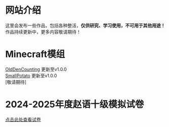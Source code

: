 # 网站介绍
这里会发布一些作品，包括各种整活，**仅供研究、学习使用，不可用于其他用途！**  
作品持续更新中，更多内容敬请期待！

# Minecraft模组
[OldDenCounting](./OldDenCounting/OldDenCounting.html) 更新至v1.0.0  
[SmallPotato](https://github.com/XiaoCZ-Wu/MinecraftMod-SmallPotato) 更新至v1.0.0  
[敬请期待]

# 2024-2025年度赵语十级模拟试卷
[点击此处查看试卷](./赵语十级考试模拟卷.htm)
